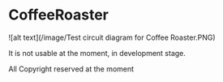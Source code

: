 # CoffeeRoaster

![alt text](/image/Test circuit diagram for Coffee Roaster.PNG)

It is not usable at the moment, in development stage.

All Copyright reserved at the moment
